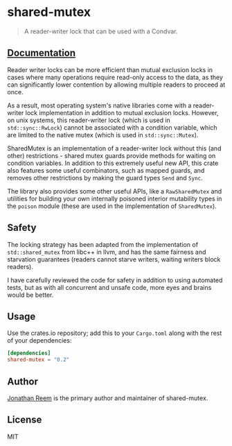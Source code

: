 # shared-mutex

> A reader-writer lock that can be used with a Condvar.

## [Documentation](https://crates.fyi/crates/shared-mutex/0.2.0)

Reader writer locks can be more efficient than mutual exclusion locks in cases
where many operations require read-only access to the data, as they can
significantly lower contention by allowing multiple readers to proceed at once.

As a result, most operating system's native libraries come with a reader-writer
lock implementation in addition to mutual exclusion locks. However, on unix
systems, this reader-writer lock (which is used in `std::sync::RwLock`) cannot
be associated with a condition variable, which are limited to the native mutex
(which is used in `std::sync::Mutex`).

SharedMutex is an implementation of a reader-writer lock without this (and
other) restrictions - shared mutex guards provide methods for waiting on
condition variables. In addition to this extremely useful new API, this crate
also features some useful combinators, such as mapped guards, and removes other
restrictions by making the guard types `Send` and `Sync`.

The library also provides some other useful APIs, like a `RawSharedMutex` and
utilities for building your own internally poisoned interior mutability types
in the `poison` module (these are used in the implementation of
`SharedMutex`).

## Safety

The locking strategy has been adapted from the implementation of
`std::shared_mutex` from libc++ in llvm, and has the same fairness and
starvation guarantees (readers cannot starve writers, waiting writers block
readers).

I have carefully reviewed the code for safety in addition to using automated
tests, but as with all concurrent and unsafe code, more eyes and brains
would be better.

## Usage

Use the crates.io repository; add this to your `Cargo.toml` along
with the rest of your dependencies:

```toml
[dependencies]
shared-mutex = "0.2"
```

## Author

[Jonathan Reem](https://medium.com/@jreem) is the primary author and maintainer of shared-mutex.

## License

MIT

